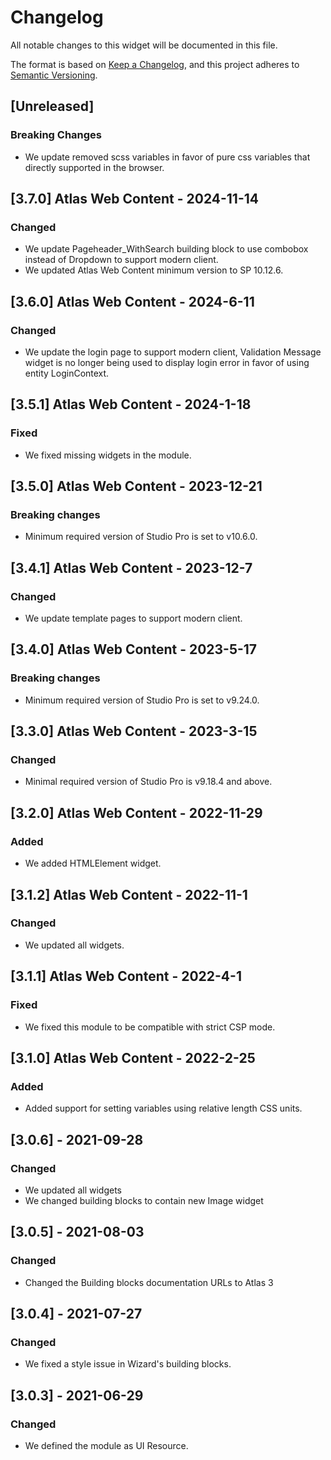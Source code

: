 # Changelog

All notable changes to this widget will be documented in this file.

The format is based on [Keep a Changelog](https://keepachangelog.com/en/1.0.0/), and this project adheres to [Semantic Versioning](https://semver.org/spec/v2.0.0.html).

## [Unreleased]

### Breaking Changes

-   We update removed scss variables in favor of pure css variables that directly supported in the browser.

## [3.7.0] Atlas Web Content - 2024-11-14

### Changed

-   We update Pageheader_WithSearch building block to use combobox instead of Dropdown to support modern client.
-   We updated Atlas Web Content minimum version to SP 10.12.6.

## [3.6.0] Atlas Web Content - 2024-6-11

### Changed

-   We update the login page to support modern client, Validation Message widget is no longer being used to display login error in favor of using entity LoginContext.

## [3.5.1] Atlas Web Content - 2024-1-18

### Fixed

-   We fixed missing widgets in the module.

## [3.5.0] Atlas Web Content - 2023-12-21

### Breaking changes

-   Minimum required version of Studio Pro is set to v10.6.0.

## [3.4.1] Atlas Web Content - 2023-12-7

### Changed

-   We update template pages to support modern client.

## [3.4.0] Atlas Web Content - 2023-5-17

### Breaking changes

-   Minimum required version of Studio Pro is set to v9.24.0.

## [3.3.0] Atlas Web Content - 2023-3-15

### Changed

-   Minimal required version of Studio Pro is v9.18.4 and above.

## [3.2.0] Atlas Web Content - 2022-11-29

### Added

-   We added HTMLElement widget.

## [3.1.2] Atlas Web Content - 2022-11-1

### Changed

-   We updated all widgets.

## [3.1.1] Atlas Web Content - 2022-4-1

### Fixed

-   We fixed this module to be compatible with strict CSP mode.

## [3.1.0] Atlas Web Content - 2022-2-25

### Added

-   Added support for setting variables using relative length CSS units.

## [3.0.6] - 2021-09-28

### Changed

-   We updated all widgets
-   We changed building blocks to contain new Image widget

## [3.0.5] - 2021-08-03

### Changed

-   Changed the Building blocks documentation URLs to Atlas 3

## [3.0.4] - 2021-07-27

### Changed

-   We fixed a style issue in Wizard's building blocks.

## [3.0.3] - 2021-06-29

### Changed

-   We defined the module as UI Resource.

